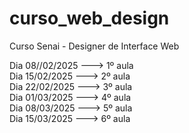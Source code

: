 # curso_web_design
Curso Senai - Designer de Interface Web

Dia 08//02/2025  ---> 1º aula                                                                                            
Dia 15/02/2025   ---> 2º aula                                                                                                                               
Dia 22/02/2025  ---> 3º aula                                                                                                                                 
Dia 01/03/2025  ---> 4º aula                                                                       
Dia 08/03/2025  ---> 5º aula                                                                                                               
Dia 15/03/2025  ---> 6º aula                                                                                            
        

